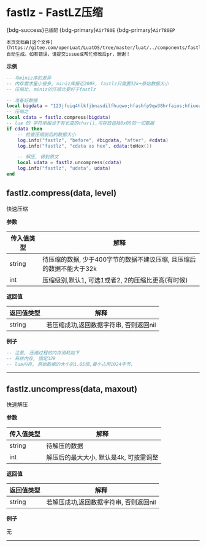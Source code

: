 # fastlz - FastLZ压缩

{bdg-success}`已适配` {bdg-primary}`Air780E` {bdg-primary}`Air780EP`

```{note}
本页文档由[这个文件](https://gitee.com/openLuat/LuatOS/tree/master/luat/../components/fastlz/luat_lib_fastlz.c)自动生成。如有错误，请提交issue或帮忙修改后pr，谢谢！
```


**示例**

```lua
-- 与miniz库的差异
-- 内存需求量小很多, miniz库接近200k, fastlz只需要32k+原始数据大小
-- 压缩比, miniz的压缩比要好于fastlz

-- 准备好数据
local bigdata = "123jfoiq4hlkfjbnasdilfhuqwo;hfashfp9qw38hrfaios;hfiuoaghfluaeisw"
-- 压缩之
local cdata = fastlz.compress(bigdata) 
-- lua 的 字符串相当于有长度的char[],可存放包括0x00的一切数据
if cdata then
    -- 检查压缩前后的数据大小
    log.info("fastlz", "before", #bigdata, "after", #cdata)
    log.info("fastlz", "cdata as hex", cdata:toHex())

    -- 解压, 得到原文
    local udata = fastlz.uncompress(cdata)
    log.info("fastlz", "udata", udata)
end

```

## fastlz.compress(data, level)



快速压缩

**参数**

|传入值类型|解释|
|-|-|
|string|待压缩的数据, 少于400字节的数据不建议压缩, 且压缩后的数据不能大于32k|
|int|压缩级别,默认1, 可选1或者2, 2的压缩比更高(有时候)|

**返回值**

|返回值类型|解释|
|-|-|
|string|若压缩成功,返回数据字符串, 否则返回nil|

**例子**

```lua
-- 注意, 压缩过程的内存消耗如下
-- 系统内存, 固定32k
-- lua内存, 原始数据的大小的1.05倍,最小占用1024字节.

```

---

## fastlz.uncompress(data, maxout)



快速解压

**参数**

|传入值类型|解释|
|-|-|
|string|待解压的数据|
|int|解压后的最大大小, 默认是4k, 可按需调整|

**返回值**

|返回值类型|解释|
|-|-|
|string|若解压成功,返回数据字符串, 否则返回nil|

**例子**

无

---

